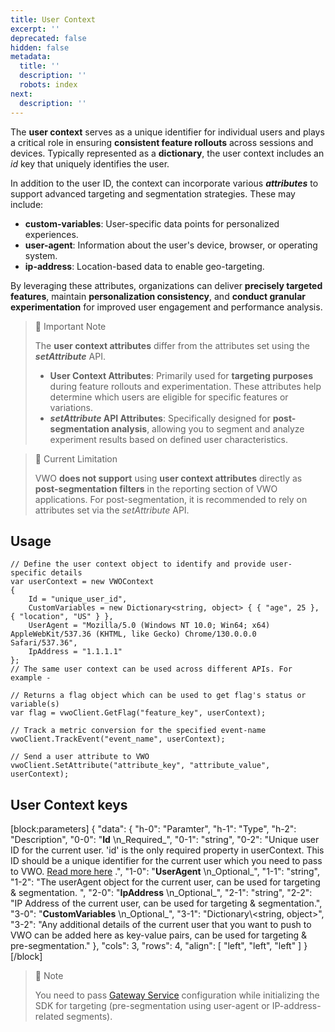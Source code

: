 ```yaml
---
title: User Context
excerpt: ''
deprecated: false
hidden: false
metadata:
  title: ''
  description: ''
  robots: index
next:
  description: ''
---
```

The **user context** serves as a unique identifier for individual users and plays a critical role in ensuring **consistent feature rollouts** across sessions and devices. Typically represented as a **dictionary**, the user context includes an _id_ key that uniquely identifies the user.

In addition to the user ID, the context can incorporate various _**attributes**_ to support advanced targeting and segmentation strategies. These may include:

- **custom-variables**: User-specific data points for personalized experiences.
- **user-agent**: Information about the user's device, browser, or operating system.
- **ip-address**: Location-based data to enable geo-targeting.

By leveraging these attributes, organizations can deliver **precisely targeted features**, maintain **personalization consistency**, and **conduct granular experimentation** for improved user engagement and performance analysis.

> 📘 Important Note
> 
> The **user context attributes** differ from the attributes set using the **_setAttribute_** API.
> 
> - **User Context Attributes**: Primarily used for **targeting purposes** during feature rollouts and experimentation. These attributes help determine which users are eligible for specific features or variations.
> - **_setAttribute_ API Attributes**: Specifically designed for **post-segmentation analysis**, allowing you to segment and analyze experiment results based on defined user characteristics.

> 🚧 Current Limitation
> 
> VWO **does not support** using **user context attributes** directly as **post-segmentation filters** in the reporting section of VWO applications. For post-segmentation, it is recommended to rely on attributes set via the _setAttribute_ API.

## Usage

```node C#
// Define the user context object to identify and provide user-specific details
var userContext = new VWOContext
{
    Id = "unique_user_id",
    CustomVariables = new Dictionary<string, object> { { "age", 25 }, { "location", "US" } },
    UserAgent = "Mozilla/5.0 (Windows NT 10.0; Win64; x64) AppleWebKit/537.36 (KHTML, like Gecko) Chrome/130.0.0.0 Safari/537.36",
    IpAddress = "1.1.1.1"
};
// The same user context can be used across different APIs. For example -

// Returns a flag object which can be used to get flag's status or variable(s)
var flag = vwoClient.GetFlag("feature_key", userContext);

// Track a metric conversion for the specified event-name
vwoClient.TrackEvent("event_name", userContext);

// Send a user attribute to VWO
vwoClient.SetAttribute("attribute_key", "attribute_value", userContext);

```

## User Context keys

[block:parameters]
{
  "data": {
    "h-0": "Paramter",
    "h-1": "Type",
    "h-2": "Description",
    "0-0": "**Id**  \n_Required_",
    "0-1": "string",
    "0-2": "Unique user ID for the current user. 'id' is the only required property in userContext. This ID should be a unique identifier for the current user which you need to pass to VWO. [Read more here](https://developers.vwo.com/v2/docs/user-id-management)  .",
    "1-0": "**UserAgent**  \n_Optional_",
    "1-1": "string",
    "1-2": "The userAgent object for the current user, can be used for targeting & segmentation. ",
    "2-0": "**IpAddress**  \n_Optional_",
    "2-1": "string",
    "2-2": "IP Address of the current user, can be used for targeting & segmentation.",
    "3-0": "**CustomVariables**  \n_Optional_",
    "3-1": "Dictionary\\<string, object>",
    "3-2": "Any additional details of the current user that you want to push to VWO can be added here as key-value pairs, can be used for targeting & pre-segmentation."
  },
  "cols": 3,
  "rows": 4,
  "align": [
    "left",
    "left",
    "left"
  ]
}
[/block]


> 📘 Note
> 
> You need to pass [Gateway Service](<>) configuration while initializing the SDK for targeting (pre-segmentation using user-agent or IP-address-related segments).